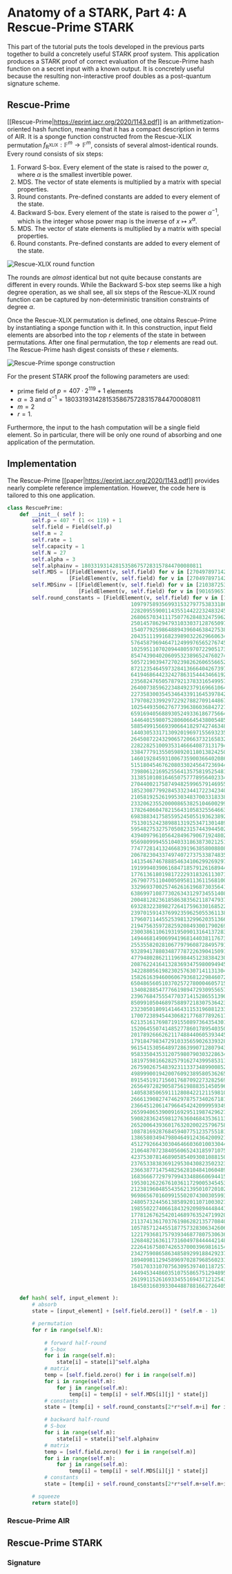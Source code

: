 # Anatomy of a STARK, Part 4: A Rescue-Prime STARK

This part of the tutorial puts the tools developed in the previous parts together to build a concretely useful STARK proof system. This application produces a STARK proof of correct evaluation of the Rescue-Prime hash function on a secret input with a known output. It is concretely useful because the resulting non-interactive proof doubles as a post-quantum signature scheme.

## Rescue-Prime

[[Rescue-Prime|https://eprint.iacr.org/2020/1143.pdf]] is an arithmetization-oriented hash function, meaning that it has a compact description in terms of AIR. It is a sponge function constructed from the Rescue-XLIX permutation $f_{\mathrm{R}^{\mathrm{XLIX}}} : \mathbb{F}^m \rightarrow \mathbb{F}^m$, consists of several almost-identical rounds. Every round consists of six steps:
 1. Forward S-box. Every element of the state is raised to the power $\alpha$, where $\alpha$ is the smallest invertible power.
 2. MDS. The vector of state elements is multiplied by a matrix with special properties.
 3. Round constants. Pre-defined constants are added to every element of the state.
 4. Backward S-box. Every element of the state is raised to the power $\alpha^{-1}$, which is the integer whose power map is the inverse of $x \mapsto x^\alpha$.
 5. MDS. The vector of state elements is multiplied by a matrix with special properties.
 6. Round constants. Pre-defined constants are added to every element of the state.

![Rescue-XLIX round function](graphics/rescue-prime-round.svg)

The rounds are *almost* identical but not quite because constants are different in every rounds. While the Backward S-box step seems like a high degree operation, as we shall see, all six steps of the Rescue-XLIX round function can be captured by non-deterministic transition constraints of degree $\alpha$. 

Once the Rescue-XLIX permutation is defined, one obtains Rescue-Prime by instantiating a sponge function with it. In this construction, input field elements are absorbed into the top $r$ elements of the state in between permutations. After one final permutation, the top $r$ elements are read out. The Rescue-Prime hash digest consists of these $r$ elements.

![Rescue-Prime sponge construction](graphics/rescue-prime-sponge.svg)

For the present STARK proof the following parameters are used:
 - prime field of $p = 407 \cdot 2^{119} + 1$ elements
 - $\alpha = 3$ and $\alpha^{-1} = 180331931428153586757283157844700080811$
 - $m = 2$
 - $r = 1$.

Furthermore, the input to the hash computation will be a single field element. So in particular, there will be only one round of absorbing and one application of the permutation.

## Implementation

The Rescue-Prime [[paper|https://eprint.iacr.org/2020/1143.pdf]] provides nearly complete reference implementation. However, the code here is tailored to this one application.

```python
class RescuePrime:
    def __init__( self ):
        self.p = 407 * (1 << 119) + 1
        self.field = Field(self.p)
        self.m = 2
        self.rate = 1
        self.capacity = 1
        self.N = 27
        self.alpha = 3
        self.alphainv = 180331931428153586757283157844700080811
        self.MDS = [[FieldElement(v, self.field) for v in [270497897142230380135924736767050121214, 4]],
                    [FieldElement(v, self.field) for v in [270497897142230380135924736767050121205, 13]]]
        self.MDSinv = [[FieldElement(v, self.field) for v in [210387253332845851216830350818816760948, 60110643809384528919094385948233360270]],
                       [FieldElement(v, self.field) for v in [90165965714076793378641578922350040407, 180331931428153586757283157844700080811]]]
        self.round_constants = [FieldElement(v, self.field) for v in [174420698556543096520990950387834928928,
                                        109797589356993153279775383318666383471,
                                        228209559001143551442223248324541026000,
                                        268065703411175077628483247596226793933,
                                        250145786294793103303712876509736552288,
                                        154077925986488943960463842753819802236,
                                        204351119916823989032262966063401835731,
                                        57645879694647124999765652767459586992,
                                        102595110702094480597072290517349480965,
                                        8547439040206095323896524760274454544,
                                        50572190394727023982626065566525285390,
                                        87212354645973284136664042673979287772,
                                        64194686442324278631544434661927384193,
                                        23568247650578792137833165499572533289,
                                        264007385962234849237916966106429729444,
                                        227358300354534643391164539784212796168,
                                        179708233992972292788270914486717436725,
                                        102544935062767739638603684272741145148,
                                        65916940568893052493361867756647855734,
                                        144640159807528060664543800548526463356,
                                        58854991566939066418297427463486407598,
                                        144030533171309201969715569323510469388,
                                        264508722432906572066373216583268225708,
                                        22822825100935314666408731317941213728,
                                        33847779135505989201180138242500409760,
                                        146019284593100673590036640208621384175,
                                        51518045467620803302456472369449375741,
                                        73980612169525564135758195254813968438,
                                        31385101081646507577789564023348734881,
                                        270440021758749482599657914695597186347,
                                        185230877992845332344172234234093900282,
                                        210581925261995303483700331833844461519,
                                        233206235520000865382510460029939548462,
                                        178264060478215643105832556466392228683,
                                        69838834175855952450551936238929375468,
                                        75130152423898813192534713014890860884,
                                        59548275327570508231574439445023390415,
                                        43940979610564284967906719248029560342,
                                        95698099945510403318638730212513975543,
                                        77477281413246683919638580088082585351,
                                        206782304337497407273753387483545866988,
                                        141354674678885463410629926929791411677,
                                        19199940390616847185791261689448703536,
                                        177613618019817222931832611307175416361,
                                        267907751104005095811361156810067173120,
                                        33296937002574626161968730356414562829,
                                        63869971087730263431297345514089710163,
                                        200481282361858638356211874793723910968,
                                        69328322389827264175963301685224506573,
                                        239701591437699235962505536113880102063,
                                        17960711445525398132996203513667829940,
                                        219475635972825920849300179026969104558,
                                        230038611061931950901316413728344422823,
                                        149446814906994196814403811767389273580,
                                        25535582028106779796087284957910475912,
                                        93289417880348777872263904150910422367,
                                        4779480286211196984451238384230810357,
                                        208762241641328369347598009494500117007,
                                        34228805619823025763071411313049761059,
                                        158261639460060679368122984607245246072,
                                        65048656051037025727800046057154042857,
                                        134082885477766198947293095565706395050,
                                        23967684755547703714152865513907888630,
                                        8509910504689758897218307536423349149,
                                        232305018091414643115319608123377855094,
                                        170072389454430682177687789261779760420,
                                        62135161769871915508973643543011377095,
                                        15206455074148527786017895403501783555,
                                        201789266626211748844060539344508876901,
                                        179184798347291033565902633932801007181,
                                        9615415305648972863990712807943643216,
                                        95833504353120759807903032286346974132,
                                        181975981662825791627439958531194157276,
                                        267590267548392311337348990085222348350,
                                        49899900194200760923895805362651210299,
                                        89154519171560176870922732825690870368,
                                        265649728290587561988835145059696796797,
                                        140583850659111280842212115981043548773,
                                        266613908274746297875734026718148328473,
                                        236645120614796645424209995934912005038,
                                        265994065390091692951198742962775551587,
                                        59082836245981276360468435361137847418,
                                        26520064393601763202002257967586372271,
                                        108781692876845940775123575518154991932,
                                        138658034947980464912436420092172339656,
                                        45127926643030464660360100330441456786,
                                        210648707238405606524318597107528368459,
                                        42375307814689058540930810881506327698,
                                        237653383836912953043082350232373669114,
                                        236638771475482562810484106048928039069,
                                        168366677297979943348866069441526047857,
                                        195301262267610361172900534545341678525,
                                        2123819604855435621395010720102555908,
                                        96986567016099155020743003059932893278,
                                        248057324456138589201107100302767574618,
                                        198550227406618432920989444844179399959,
                                        177812676254201468976352471992022853250,
                                        211374136170376198628213577084029234846,
                                        105785712445518775732830634260671010540,
                                        122179368175793934687780753063673096166,
                                        126848216361173160497844444214866193172,
                                        22264167580742653700039698161547403113,
                                        234275908658634858929918842923795514466,
                                        189409811294589697028796856023159619258,
                                        75017033107075630953974011872571911999,
                                        144945344860351075586575129489570116296,
                                        261991152616933455169437121254310265934,
                                        18450316039330448878816627264054416127]]

    def hash( self, input_element ):
        # absorb
        state = [input_element] + [self.field.zero()] * (self.m - 1)

        # permutation
        for r in range(self.N):
            
            # forward half-round
            # S-box
            for i in range(self.m):
                state[i] = state[i]^self.alpha
            # matrix
            temp = [self.field.zero() for i in range(self.m)]
            for i in range(self.m):
                for j in range(self.m):
                    temp[i] = temp[i] + self.MDS[i][j] * state[j]
            # constants
            state = [temp[i] + self.round_constants[2*r*self.m+i] for i in range(self.m)]

            # backward half-round
            # S-box
            for i in range(self.m):
                state[i] = state[i]^self.alphainv
            # matrix
            temp = [self.field.zero() for i in range(self.m)]
            for i in range(self.m):
                for j in range(self.m):
                    temp[i] = temp[i] + self.MDS[i][j] * state[j]
            # constants
            state = [temp[i] + self.round_constants[2*r*self.m+self.m+i] for i in range(self.m)]

        # squeeze
        return state[0]
```

### Rescue-Prime AIR

## Rescue-Prime STARK

### Signature
